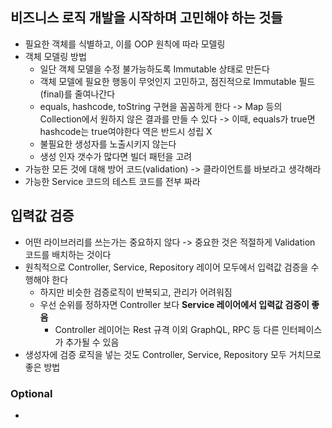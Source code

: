## 비즈니스 로직 개발을 시작하며 고민해야 하는 것들
- 필요한 객체를 식별하고, 이를 OOP 원칙에 따라 모델링
- 객체 모델링 방법
	- 일단 객체 모델을 수정 불가능하도록 Immutable 상태로 만든다
	- 객체 모델에 필요한 행동이 무엇인지 고민하고, 
	  점진적으로 Immutable 필드(final)를 줄여나간다
	- equals, hashcode, toString 구현을 꼼꼼하게 한다 
	  -> Map 등의 Collection에서 원하지 않은 결과를 만들 수 있다
	  -> 이때, equals가 true면 hashcode는 true여야한다 역은 반드시 성립 X
	- 불필요한 생성자를 노출시키지 않는다
	- 생성 인자 갯수가 많다면 빌더 패턴을 고려
- 가능한 모든 것에 대해 방어 코드(validation)
  -> 클라이언트를 바보라고 생각해라
- 가능한 Service 코드의 테스트 코드를 전부 짜라
## 입력값 검증
- 어떤 라이브러리를 쓰는가는 중요하지 않다
  -> 중요한 것은 적절하게 Validation 코드를 배치하는 것이다
- 원칙적으로 Controller, Service, Repository 레이어 모두에서 입력값 검증을 수행해야 한다
  - 하지만 비슷한 검증로직이 반복되고, 관리가 어려워짐
  - 우선 순위를 정하자면 Controller 보다 **Service 레이어에서 입력값 검증이 좋음**
    - Controller 레이어는 Rest 규격 이외 GraphQL, RPC 등 다른 인터페이스가 추가될 수 있음
- 생성자에 검증 로직을 넣는 것도 Controller, Service, Repository  모두 거치므로 좋은 방법
### Optional
-
